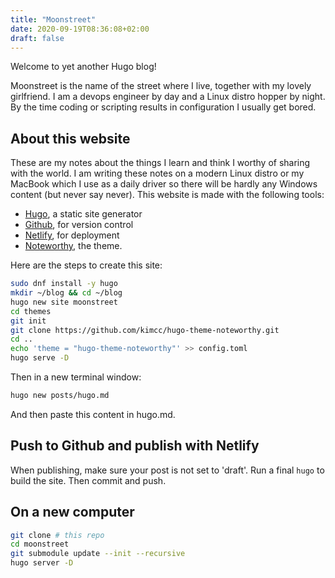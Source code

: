```yaml
---
title: "Moonstreet"
date: 2020-09-19T08:36:08+02:00
draft: false
---
```


Welcome to yet another Hugo blog!
<!--more-->

Moonstreet is the name of the street where I live, together with my lovely girlfriend.
I am a devops engineer by day and a Linux distro hopper by night. By the time coding or scripting results in configuration I usually get bored.

## About this website

These are my notes about the things I learn and think I worthy of sharing with the world. 
I am writing these notes on a modern Linux distro or my MacBook which I use as a daily driver so there will be hardly any Windows content (but never say never).
This website is made with the following tools:

- [Hugo](https://gohugo.io/), a static site generator
- [Github](https://github.com), for version control
- [Netlify](https://www.netlify.com/), for deployment
- [Noteworthy](https://github.com/kimcc/hugo-theme-noteworthy), the theme. 

Here are the steps to create this site:

```sh
sudo dnf install -y hugo
mkdir ~/blog && cd ~/blog
hugo new site moonstreet
cd themes
git init
git clone https://github.com/kimcc/hugo-theme-noteworthy.git
cd ..
echo 'theme = "hugo-theme-noteworthy"' >> config.toml
hugo serve -D
```

Then in a new terminal window:

```sh
hugo new posts/hugo.md
```

And then paste this content in hugo.md.

## Push to Github and publish with Netlify

When publishing, make sure your post is not set to 'draft'.
Run a final `hugo` to build the site.
Then commit and push.

## On a new computer

```sh
git clone # this repo
cd moonstreet
git submodule update --init --recursive
hugo server -D
```